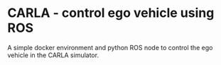 # CARLA - control ego vehicle using ROS
A simple docker environment and python ROS node to control the ego vehicle in the CARLA simulator.
